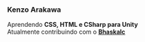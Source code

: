 ### Kenzo Arakawa
Aprendendo **CSS, HTML e CSharp para Unity**<br>
Atualmente contribuindo com o **[Bhaskalc](https://github.com/ruymon/bhaskalc)**
